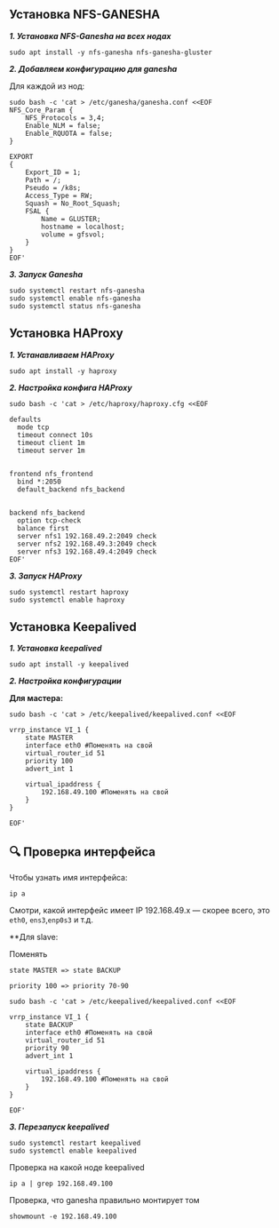
## Установка NFS-GANESHA


***1. Установка NFS-Ganesha на всех нодах***

```
sudo apt install -y nfs-ganesha nfs-ganesha-gluster
```

***2. Добавляем конфигурацию для ganesha***

Для каждой из нод:

```
sudo bash -c 'cat > /etc/ganesha/ganesha.conf <<EOF
NFS_Core_Param {
    NFS_Protocols = 3,4;
    Enable_NLM = false;
    Enable_RQUOTA = false;
}

EXPORT
{
    Export_ID = 1;
    Path = /;
    Pseudo = /k8s;
    Access_Type = RW;
    Squash = No_Root_Squash;
    FSAL {
        Name = GLUSTER;
        hostname = localhost;
        volume = gfsvol;
    }
}
EOF'
```


***3. Запуск Ganesha***

```
sudo systemctl restart nfs-ganesha
sudo systemctl enable nfs-ganesha
sudo systemctl status nfs-ganesha
```



## Установка HAProxy


***1.  Устанавливаем HAProxy***

```
sudo apt install -y haproxy
```

***2. Настройка конфига HAProxy***

```
sudo bash -c 'cat > /etc/haproxy/haproxy.cfg <<EOF

defaults
  mode tcp
  timeout connect 10s
  timeout client 1m
  timeout server 1m


frontend nfs_frontend
  bind *:2050
  default_backend nfs_backend


backend nfs_backend
  option tcp-check
  balance first
  server nfs1 192.168.49.2:2049 check
  server nfs2 192.168.49.3:2049 check
  server nfs3 192.168.49.4:2049 check
EOF'
```

***3. Запуск HAProxy***

```
sudo systemctl restart haproxy
sudo systemctl enable haproxy
```


## Установка Keepalived


***1. Установка keepalived***


```
sudo apt install -y keepalived
```


***2. Настройка конфигурации***


**Для мастера:**

```
sudo bash -c 'cat > /etc/keepalived/keepalived.conf <<EOF

vrrp_instance VI_1 {
    state MASTER
    interface eth0 #Поменять на свой
    virtual_router_id 51
    priority 100
    advert_int 1

    virtual_ipaddress {
        192.168.49.100 #Поменять на свой
    }
}

EOF'
```


## 🔍 Проверка интерфейса

Чтобы узнать имя интерфейса:

```
ip a
```

Смотри, какой интерфейс имеет IP 192.168.49.x — скорее всего, это `eth0`, `ens3`,`enp0s3` и т.д.

**Для slave:

Поменять

	state MASTER => state BACKUP

	priority 100 => priority 70-90


```
sudo bash -c 'cat > /etc/keepalived/keepalived.conf <<EOF

vrrp_instance VI_1 {
    state BACKUP
    interface eth0 #Поменять на свой
    virtual_router_id 51
    priority 90
    advert_int 1

    virtual_ipaddress {
        192.168.49.100 #Поменять на свой
    }
}

EOF'
```


***3. Перезапуск keepalived***


```
sudo systemctl restart keepalived
sudo systemctl enable keepalived
```

Проверка на какой ноде keepalived

```
ip a | grep 192.168.49.100
```


Проверка, что ganesha правильно монтирует том

```
showmount -e 192.168.49.100
```
